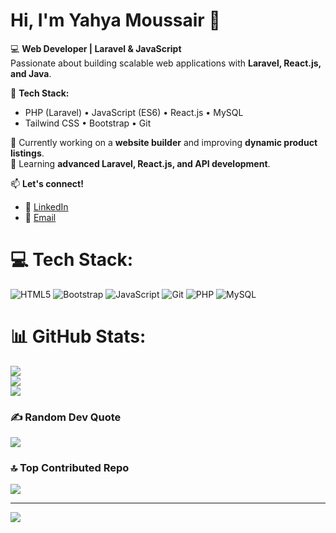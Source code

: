 # Hi, I'm Yahya Moussair 👋  

💻 **Web Developer | Laravel & JavaScript**  
Passionate about building scalable web applications with **Laravel, React.js, and Java**.  

🚀 **Tech Stack:**  
- PHP (Laravel) • JavaScript (ES6) • React.js • MySQL  
- Tailwind CSS • Bootstrap • Git  

🔹 Currently working on a **website builder** and improving **dynamic product listings**.  
🔹 Learning **advanced Laravel, React.js, and API development**.  

📫 **Let's connect!**  
- 🔗 [LinkedIn](https://www.linkedin.com/in/yahya-moussair/)  
- 📧 [Email](mailto:yahyamoussair05@gmail.com)  



# 💻 Tech Stack:
![HTML5](https://img.shields.io/badge/html5-%23E34F26.svg?style=for-the-badge&logo=html5&logoColor=white) ![Bootstrap](https://img.shields.io/badge/bootstrap-%238511FA.svg?style=for-the-badge&logo=bootstrap&logoColor=white) ![JavaScript](https://img.shields.io/badge/javascript-%23323330.svg?style=for-the-badge&logo=javascript&logoColor=%23F7DF1E) ![Git](https://img.shields.io/badge/git-%23F05033.svg?style=for-the-badge&logo=git&logoColor=white) ![PHP](https://img.shields.io/badge/php-%23777BB4.svg?style=for-the-badge&logo=php&logoColor=white) ![MySQL](https://img.shields.io/badge/mysql-4479A1.svg?style=for-the-badge&logo=mysql&logoColor=white)
# 📊 GitHub Stats:
![](https://github-readme-stats.vercel.app/api?username=yahya-moussair&theme=merko&hide_border=false&include_all_commits=false&count_private=false)<br/>
![](https://nirzak-streak-stats.vercel.app/?user=yahya-moussair&theme=merko&hide_border=false)<br/>
![](https://github-readme-stats.vercel.app/api/top-langs/?username=yahya-moussair&theme=merko&hide_border=false&include_all_commits=false&count_private=false&layout=compact)

### ✍️ Random Dev Quote
![](https://quotes-github-readme.vercel.app/api?type=horizontal&theme=radical)

### 🔝 Top Contributed Repo
![](https://github-contributor-stats.vercel.app/api?username=yahya-moussair&limit=5&theme=dark&combine_all_yearly_contributions=true)

---
[![](https://visitcount.itsvg.in/api?id=yahya-moussair&icon=0&color=0)](https://visitcount.itsvg.in)

<!-- Proudly created with GPRM ( https://gprm.itsvg.in ) -->


